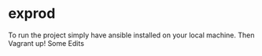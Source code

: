 # exprod
To run the project simply have ansible installed on your local machine. Then Vagrant up!
Some Edits
